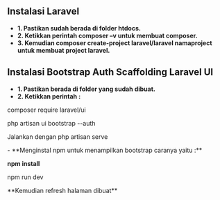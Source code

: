## Instalasi Laravel

- **1. Pastikan sudah berada di folder htdocs.**
- **2. Ketikkan perintah composer –v untuk membuat composer.**
- **3. Kemudian composer create-project laravel/laravel namaproject untuk membuat project laravel.**


## Instalasi Bootstrap Auth Scaffolding Laravel UI

- **1. Pastikan berada di folder yang sudah dibuat.**
- **2.	Ketikkan perintah  :**
<p>composer require laravel/ui</p>
<p>php artisan ui bootstrap --auth</p>
<p>Jalankan dengan php artisan serve</p>
- **Menginstal npm untuk menampilkan bootstrap caranya yaitu :**
<p><b>npm install</b></p>
<p>npm run dev</p>
**Kemudian refresh halaman dibuat**

